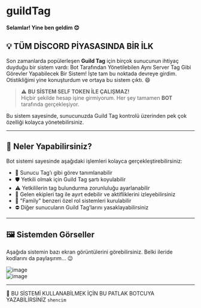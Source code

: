 # guildTag
**Selamlar! Yine ben geldim 😊**

## 💡 TÜM DİSCORD PİYASASINDA BİR İLK

Son zamanlarda popülerleşen **Guild Tag** için birçok sunucunun ihtiyaç duyduğu bir sistem vardı: Bot Tarafından Yönetilebilen Aynı Server Tag Gibi Görevler Yapabilecek Bir Sistem! İşte tam bu noktada devreye girdim. Otistikliğimi yine konuşturdum ve ortaya bu sistem çıktı. 😄

> ⚠️ **BU SİSTEM SELF TOKEN İLE ÇALIŞMAZ!**  
> Hiçbir şekilde hesap işine girmiyorum. Her şey tamamen **BOT** tarafında gerçekleşiyor.

Bu sistem sayesinde, sunucunuzda Guild Tag kontrolü üzerinden pek çok özelliği kolayca yönetebilirsiniz.

---

## 🎯 Neler Yapabilirsiniz?

Bot sistemi sayesinde aşağıdaki işlemleri kolayca gerçekleştirebilirsiniz:

- 🔖 Sunucu Tag’ı gibi görev tanımlanabilir  
- 🛡️ Yetkili olmak için Guild Tag şartı koyulabilir  
- ⚠️ Yetkililerin tag bulundurma zorunluluğu ayarlanabilir  
- 👥 Gelen ekipleri tag ile ayırt edebilir ve aktifliklerini izleyebilirsiniz  
- 🧩 "Family" benzeri özel rol sistemleri kurulabilir  
- ⛔ Diğer sunucuların Guild Tag’larını yasaklayabilirsiniz  

---

## 🖼️ Sistemden Görseller

Aşağıda sistemin bazı ekran görüntülerini görebilirsiniz. Belki ileride kodlarını da paylaşırım... 😉

![image](https://github.com/user-attachments/assets/e36195e9-16a0-4b76-9174-807ae445d9bb)  
![image](https://github.com/user-attachments/assets/92612421-e1d3-47b4-b031-38fa8ffbd95e)

---

💬 BU SİSTEMİ KULLANABİLMEK İÇİN BU PATLAK BOTCUYA YAZABİLİRSİNİZ `shencim`
